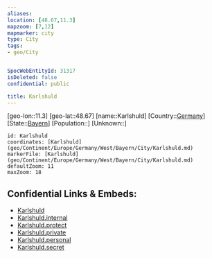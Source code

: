 ```yaml
---
aliases: 
location: [48.67,11.3]
mapzoom: [7,12] 
mapmarker: city 
type: City
tags:
- geo/City


SpocWebEntityId: 31317
isDeleted: false
confidential: public

title: Karlshuld
---
```

[geo-lon::11.3]
[geo-lat::48.67]
[name::Karlshuld]
[Country::[Germany](geo/Continent/Europe/Germany.md)]
[State::[Bayern](geo/Continent/Europe/Germany/West/Bayern.md)]
[Population::]
[Unknown::]


```leaflet
id: Karlshuld
coordinates: [Karlshuld](geo/Continent/Europe/Germany/West/Bayern/City/Karlshuld.md)
markerFile: [Karlshuld](geo/Continent/Europe/Germany/West/Bayern/City/Karlshuld.md)
defaultZoom: 11 
maxZoom: 18
```


## Confidential Links & Embeds: 
- [Karlshuld](../../../../../../../../_public/geo/Continent/Europe/Germany/West/Bayern/City/Karlshuld.md) 
- [Karlshuld.internal](../../../../../../../../_internal/geo/Continent/Europe/Germany/West/Bayern/City/Karlshuld.internal.md) 
- [Karlshuld.protect](../../../../../../../../_protect/geo/Continent/Europe/Germany/West/Bayern/City/Karlshuld.protect.md) 
- [Karlshuld.private](../../../../../../../../_private/geo/Continent/Europe/Germany/West/Bayern/City/Karlshuld.private.md) 
- [Karlshuld.personal](../../../../../../../../_personal/geo/Continent/Europe/Germany/West/Bayern/City/Karlshuld.personal.md) 
- [Karlshuld.secret](../../../../../../../../_secret/geo/Continent/Europe/Germany/West/Bayern/City/Karlshuld.secret.md) 
